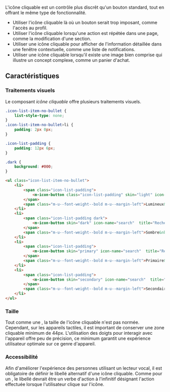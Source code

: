 L'icône cliquable est un contrôle plus discrêt qu'un bouton standard, tout en offrant le même type de fonctionnalité.

<modul-do>
<ul>
<li>Utiliser l'icône cliquable là où un bouton serait trop imposant, comme l'accès au profil.</li>
<li>Utiliser l'icône cliquable lorsqu'une action est répétée dans une page, comme la modification d'une section.</li>
<li>Utiliser une icône cliquable pour afficher de l'information détaillée dans une fenêtre contextuelle, comme une liste de notifications.</li>
<li>Utiliser une icône cliquable lorsqu'il existe une image bien comprise qui illustre un concept complexe, comme un panier d'achat.</li>
</ul>
</modul-do>

## Caractéristiques
### Traitements visuels
Le composant *icône cliquable* offre plusieurs traitements visuels.

<modul-demo>

```css
.icon-list-item-no-bullet {
    list-style-type: none;
}
.icon-list-item-no-bullet>li {
    padding: 2px 0px;
}

.icon-list-padding {
    padding: 12px 6px;
}

.dark {
    background: #000;
}
```

```html
<ul class="icon-list-item-no-bullet">
    <li>
        <span class="icon-list-padding">
            <m-icon-button class="icon-list-padding" skin="light" icon-name="search"  title="Rechercher une personne">Recherche</m-icon-button>
        </span>
        <span class="m-u--font-weight--bold m-u--margin-left">Lumineux&nbsp;:</span> traitement par defaut utilisé lorsque l'arrière-plan est pâle.
    </li>
    <li>
        <span class="icon-list-padding dark">
            <m-icon-button skin="dark" icon-name="search"  title="Rechercher une personne">Recherche</m-icon-button>
        </span>
        <span class="m-u--font-weight--bold m-u--margin-left">Sombre&nbsp;:</span> utilisé lorsque l'arrière-plan est foncé.
    </li>
    <li>
        <span class="icon-list-padding">
            <m-icon-button skin="primary" icon-name="search"  title="Rechercher une personne">Recherche</m-icon-button>
        </span>
        <span class="m-u--font-weight--bold m-u--margin-left">Primaire&nbsp;:</span> utilisé pour mettre l'emphase sur la tâche ou l'action principale.
    </li>
    <li>
        <span class="icon-list-padding">
            <m-icon-button skin="secondary" icon-name="search"  title="Rechercher une personne">Recherche</m-icon-button>
        </span>
        <span class="m-u--font-weight--bold m-u--margin-left">Secondaire&nbsp;:</span> utilisé pour une des tâches ou actions secondaires.
    </li>
</ul>

```

</modul-demo>

### Taille
Tout comme une <modul-go name="m-icon"></modul-go>, la taille de l'icône cliquable n'est pas normée. Cependant, sur les appareils tactiles, il est important de conserver une zone cliquable minimum de 44px. L'utilisation des doigts pour interagir avec l'appareil offre peu de précision, ce minimum garantit une expérience utilisateur optimale sur ce genre d'appareil.

<!-- Mettre un exemple du plus petit icône pour préserver le 44px minimum
<modul-demo>

```html
<m-icon-button iconSize="16px" icon-name="calendar" title="Afficher le calendrier">Calendrier</m-icon-button>
<m-icon-button iconSize="24px" icon-name="calendar" title="Afficher le calendrier">Calendrier</m-icon-button>
<m-icon-button iconSize="32px" icon-name="calendar" title="Afficher le calendrier">Calendrier</m-icon-button>
```

</modul-demo>-->

### Accessibilité
Afin d'améliorer l'expérience des personnes utilisant un lecteur vocal, il est obligatoire de définir le libellé alternatif d'une icône cliquable. Comme pour un <modul-go name="m-button"></modul-go>, le libellé devrait être un verbe d'action à l'infinitif désignant l'action effectuée lorsque l'utilisateur clique sur l'icône.